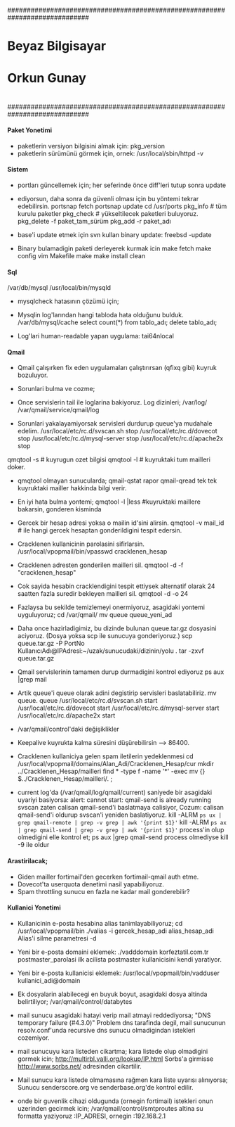 #############################################################################
#
# Beyaz Bilgisayar
# Orkun Gunay
#
#############################################################################
#### Paket Yonetimi
* paketlerin versiyon bilgisini almak için: pkg_version
* paketlerin sürümünü görmek için, ornek:
/usr/local/sbin/httpd -v

#### Sistem
* portları güncellemek için; her seferinde önce diff'leri tutup sonra update
* ediyorsun, daha sonra da güvenli olması için bu yöntemi tekrar edebilirsin.
portsnap fetch
portsnap update
cd /usr/ports
pkg_info # tüm kurulu paketler
pkg_check # yükseltilecek paketleri buluyoruz.
pkg_delete -f paket_tam_sürüm
pkg_add -r paket_adı 
* base'i update etmek için svn kullan
binary update: freebsd -update

* Binary bulamadigin paketi derleyerek kurmak icin
make fetch
make config
vim Makefile
make make install clean

#### Sql
/var/db/mysql
/usr/local/bin/mysqld

* mysqlcheck hatasının çözümü için;
* Mysqlin log'larından hangi tabloda hata olduğunu bulduk.
/var/db/mysql/cache
select count(*) from tablo_adı;
delete tablo_adı;

* Log'lari human-readable yapan uygulama: tai64nlocal

#### Qmail
* Qmail çalışırken fix eden uygulamaları çalıştırırsan (qfixq gibi) kuyruk bozuluyor.
* Sorunlari bulma ve cozme;
* Once servislerin tail ile loglarina bakiyoruz. Log dizinleri;
/var/log/
/var/qmail/service/qmail/log 

* Sorunlari yakalayamiyorsak servisleri durdurup queue'ya mudahale edelim.
/usr/local/etc/rc.d/svscan.sh stop
/usr/local/etc/rc.d/dovecot stop
/usr/local/etc/rc.d/mysql-server stop 
/usr/local/etc/rc.d/apache2x stop

qmqtool -s # kuyrugun ozet bilgisi
qmqtool -l # kuyruktaki tum mailleri doker.

* qmqtool olmayan sunucularda;
qmail-qstat rapor
qmail-qread tek tek kuyruktaki mailler hakkinda bilgi verir.

* En iyi hata bulma yontemi;
qmqtool -l |less #kuyruktaki maillere bakarsin, gonderen kisminda 

* Gercek bir hesap adresi yoksa o mailin id'sini alirsin.
qmqtool -v mail_id # ile hangi gercek hesaptan gonderildigini tespit edersin.

* Cracklenen kullanicinin parolasini sifirlarsin.
/usr/local/vpopmail/bin/vpasswd cracklenen_hesap

* Cracklenen adresten gonderilen mailleri sil.
qmqtool -d -f "cracklenen_hesap" 

* Cok sayida hesabin cracklendigini tespit ettiysek alternatif olarak 24 saatten fazla suredir bekleyen mailleri sil.
qmqtool -d -o 24                

* Fazlaysa bu sekilde temizlemeyi onermiyoruz, asagidaki yontemi uyguluyoruz;
cd /var/qmail/ 
mv queue queue_yeni_ad

* Daha once hazirladigimiz, bu dizinde bulunan queue.tar.gz dosyasini aciyoruz. (Dosya yoksa scp ile sunucuya gonderiyoruz.)
scp queue.tar.gz -P PortNo KullanıcıAdı@IPAdresi:~/uzak/sunucudaki/dizinin/yolu .
tar -zxvf queue.tar.gz

* Qmail servislerinin tamamen durup durmadigini kontrol ediyoruz
ps aux |grep mail

* Artik queue'i queue olarak adini degistirip servisleri baslatabiliriz.
mv queue. queue
/usr/local/etc/rc.d/svscan.sh start
/usr/local/etc/rc.d/dovecot start
/usr/local/etc/rc.d/mysql-server start
/usr/local/etc/rc.d/apache2x start

* /var/qmail/control'daki değişiklikler
* Keepalive kuyrukta kalma süresini düşürebilirsin --> 86400.

* Cracklenen kullaniciya gelen spam iletilerin yedeklenmesi
cd /usr/local/vpopmail/domains/Alan_Adi/Cracklenen_Hesap/cur
mkdir ../Cracklenen_Hesap/mailleri
find * -type f -name '*' -exec mv {} $../Cracklenen_Hesap/mailleri/. \;

* current log'da (/var/qmail/log/qmail/current)  saniyede bir asagidaki uyariyi basiyorsa:
alert: cannot start: qmail-send is already running
svscan zaten calisan qmail-send'i baslatmaya calisiyor, 
Cozum: calisan qmail-send'i oldurup svscan'i yeniden baslatiyoruz.
kill -ALRM `ps ux | grep qmail-remote | grep -v grep | awk '{print $1}'`
kill -ALRM `ps ax | grep qmail-send | grep -v grep | awk '{print $1}'`
process'in olup olmedigini elle kontrol et; ps aux |grep qmail-send
process olmediyse kill -9 ile oldur

#### Arastirilacak;
* Giden mailler fortimail'den gecerken fortimail-qmail auth etme.
* Dovecot'ta userquota denetimi nasil yapabiliyoruz.
* Spam throttling sunucu en fazla ne kadar mail gonderebilir?

#### Kullanici Yonetimi
* Kullanicinin e-posta hesabina alias tanimlayabiliyoruz;
cd /usr/local/vpopmail/bin
./valias -i gercek_hesap_adi alias_hesap_adi
Alias'i silme parametresi -d

* Yeni bir e-posta domaini eklemek:
./vadddomain korfeztatil.com.tr postmaster_parolasi
ilk acilista postmaster kullanicisini kendi yaratiyor.

* Yeni bir e-posta kullanicisi eklemek:
/usr/local/vpopmail/bin/vadduser kullanici_adi@domain

* Ek dosyalarin alabilecegi en buyuk boyut, asagidaki dosya altinda belirtiliyor;
/var/qmail/control/databytes

* mail sunucu asagidaki hatayi verip mail atmayi reddediyorsa;
"DNS temporary failure (#4.3.0)"
Problem dns tarafinda degil, mail sunucunun resolv.conf'unda recursive dns sunucu olmadigindan istekleri cozemiyor.

* mail sunucuyu kara listeden cikartma;
kara listede olup olmadigini gormek icin;
http://multirbl.valli.org/lookup/IP.html
Sorbs'a girmisse http://www.sorbs.net/ adresinden cikartilir.

* Mail sunucu kara listede olmamasına rağmen kara liste uyarısı alınıyorsa;
Sunucu senderscore.org ve senderbase.org'de kontrol edilir.

* onde bir guvenlik cihazi oldugunda (ornegin fortimail) istekleri onun uzerinden gecirmek icin;
/var/qmail/control/smtproutes altina su formatta yaziyoruz
:IP_ADRESI, ornegin
:192.168.2.1

